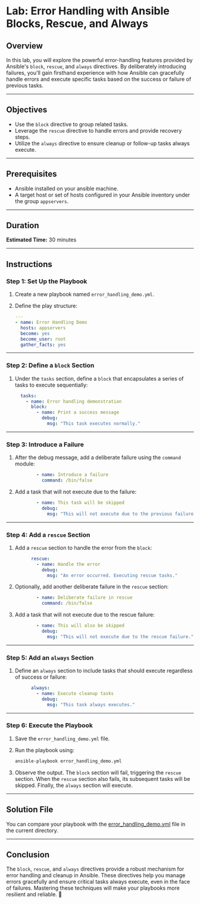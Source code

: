 # Lab: Error Handling with Ansible Blocks, Rescue, and Always

## Overview

In this lab, you will explore the powerful error-handling features provided by Ansible's `block`, `rescue`, and `always` directives. By deliberately introducing failures, you'll gain firsthand experience with how Ansible can gracefully handle errors and execute specific tasks based on the success or failure of previous tasks.

---

## Objectives

- Use the `block` directive to group related tasks.
- Leverage the `rescue` directive to handle errors and provide recovery steps.
- Utilize the `always` directive to ensure cleanup or follow-up tasks always execute.

---

## Prerequisites

- Ansible installed on your ansible machine.
- A target host or set of hosts configured in your Ansible inventory under the group `appservers`.

---

## Duration

**Estimated Time:** 30 minutes

---

## Instructions

### Step 1: Set Up the Playbook

1. Create a new playbook named `error_handling_demo.yml`.

2. Define the play structure:

   ```yaml
   ---
   - name: Error Handling Demo
     hosts: appservers
     become: yes
     become_user: root
     gather_facts: yes
   ```

---

### Step 2: Define a `block` Section

1. Under the `tasks` section, define a `block` that encapsulates a series of tasks to execute sequentially:

   ```yaml
     tasks:
       - name: Error handling demonstration
         block:
           - name: Print a success message
             debug:
               msg: "This task executes normally."
   ```

---

### Step 3: Introduce a Failure

1. After the debug message, add a deliberate failure using the `command` module:

   ```yaml
           - name: Introduce a failure
             command: /bin/false
   ```

2. Add a task that will not execute due to the failure:

   ```yaml
           - name: This task will be skipped
             debug:
               msg: "This will not execute due to the previous failure."
   ```

---

### Step 4: Add a `rescue` Section

1. Add a `rescue` section to handle the error from the `block`:

   ```yaml
         rescue:
           - name: Handle the error
             debug:
               msg: "An error occurred. Executing rescue tasks."
   ```

2. Optionally, add another deliberate failure in the `rescue` section:

   ```yaml
           - name: Deliberate failure in rescue
             command: /bin/false
   ```

3. Add a task that will not execute due to the rescue failure:

   ```yaml
           - name: This will also be skipped
             debug:
               msg: "This will not execute due to the rescue failure."
   ```

---

### Step 5: Add an `always` Section

1. Define an `always` section to include tasks that should execute regardless of success or failure:

   ```yaml
         always:
           - name: Execute cleanup tasks
             debug:
               msg: "This task always executes."
   ```

---

### Step 6: Execute the Playbook

1. Save the `error_handling_demo.yml` file.

2. Run the playbook using:

   ```bash
   ansible-playbook error_handling_demo.yml
   ```

3. Observe the output. The `block` section will fail, triggering the `rescue` section. When the `rescue` section also fails, its subsequent tasks will be skipped. Finally, the `always` section will execute.

---

## Solution File

You can compare your playbook with the [error_handling_demo.yml](error_handling_demo.yml) file in the current directory.

---

## Conclusion

The `block`, `rescue`, and `always` directives provide a robust mechanism for error handling and cleanup in Ansible. These directives help you manage errors gracefully and ensure critical tasks always execute, even in the face of failures. Mastering these techniques will make your playbooks more resilient and reliable. 👏

